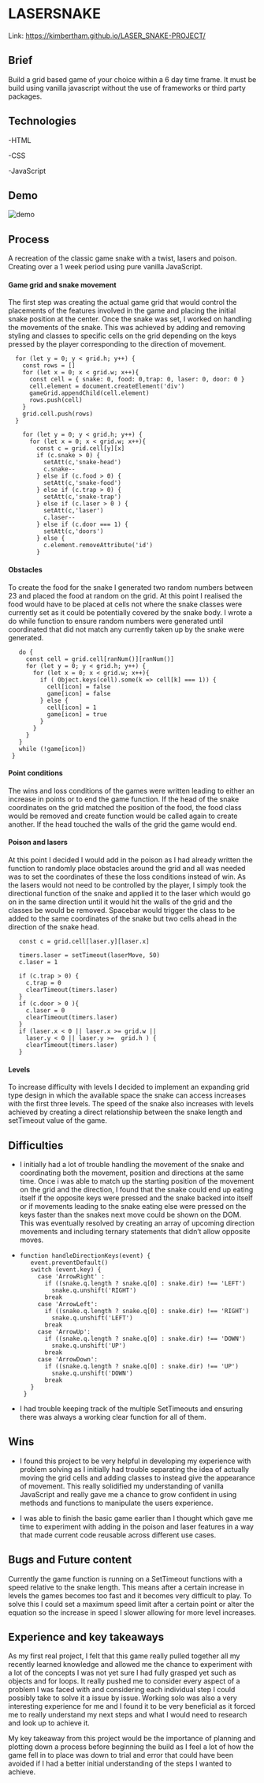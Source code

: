 

<h1> LASERSNAKE </h1>

Link: https://kimbertham.github.io/LASER_SNAKE-PROJECT/

<h2> Brief </h2> 
<p> Build a grid based game of your choice within a 6 day time frame. It must be build using vanilla javascript without the use of frameworks or third party packages. </p>

<h2> Technologies </h2>
<p>-HTML</p>
<p>-CSS</p>
<p>-JavaScript</p>

<h2> Demo </h2>
<img src='https://i.imgur.com/s40DynM.gif' alt='demo' />
 
<h2> Process </h2>
<p>A recreation of the classic game snake with a twist, lasers and poison. Creating over a 1 week period using pure vanilla JavaScript.

<h4> Game grid and snake movement</h4>
<p> The first step was creating the actual game grid that would control the placements of the features involved in the game and placing the initial snake position at the center. Once the snake was set, I worked on handling the movements of the snake. This was achieved by adding and removing styling and classes to specific cells on the grid depending on the keys pressed by the player corresponding to the direction of movement. </p>

``` 
  for (let y = 0; y < grid.h; y++) { 
    const rows = [] 
    for (let x = 0; x < grid.w; x++){
      const cell = { snake: 0, food: 0,trap: 0, laser: 0, door: 0 } 
      cell.element = document.createElement('div')
      gameGrid.appendChild(cell.element) 
      rows.push(cell)
    }
    grid.cell.push(rows) 
  } 
```
```
    for (let y = 0; y < grid.h; y++) { 
      for (let x = 0; x < grid.w; x++){
        const c = grid.cell[y][x]
        if (c.snake > 0) {
          setAtt(c,'snake-head')
          c.snake--
        } else if (c.food > 0) {
          setAtt(c,'snake-food')
        } else if (c.trap > 0) {
          setAtt(c,'snake-trap')
        } else if (c.laser > 0 ) {
          setAtt(c,'laser') 
          c.laser--
        } else if (c.door === 1) {
          setAtt(c,'doors') 
        } else {
          c.element.removeAttribute('id')
        } 
 ```

<h4>Obstacles</h4>
 <p> To create the food for the snake I generated two random numbers between 23 and placed the food at random on the grid. At this point I realised the food would have to be placed at cells not where the snake classes were currently set as it could be potentially covered by the snake body. I wrote a do while function to ensure random numbers were generated until coordinated that did not match any currently taken up by the snake were generated. <p>
 
 ```
    do { 
      const cell = grid.cell[ranNum()][ranNum()]
      for (let y = 0; y < grid.h; y++) { 
        for (let x = 0; x < grid.w; x++){
          if ( Object.keys(cell).some(k => cell[k] === 1)) {
            cell[icon] = false
            game[icon] = false
          } else {
            cell[icon] = 1
            game[icon] = true
          }
        }
      }
    }
    while (!game[icon])
  }
  ```
 
<h4>Point conditions</h4>
 <p> The wins and loss conditions of the games were written leading to either an increase in points or to end the game function. If the head of the snake coordinates on the grid matched the position of the food, the food class would be removed and create function would be called again to create another. If the head touched the walls of the grid the game would end. <p>
 
 <h4> Poison and lasers</h4>
 <p> At this point I decided I would add in the poison as I had already written the function to randomly place obstacles around the grid and all was needed was to set the coordinates of these the loss conditions instead of win. As the lasers would not need to be controlled by the player, I simply took the directional function of the snake and applied it to the laser which would go on in the same direction until it would hit the walls of the grid and the classes be would be removed. Spacebar would trigger the class to be added to the same coordinates of the snake but two cells ahead in the direction of the snake head. </p>
 
 ```
    const c = grid.cell[laser.y][laser.x]

    timers.laser = setTimeout(laserMove, 50)
    c.laser = 1

    if (c.trap > 0) {
      c.trap = 0
      clearTimeout(timers.laser)
    } 
    if (c.door > 0 ){
      c.laser = 0 
      clearTimeout(timers.laser)
    } 
    if (laser.x < 0 || laser.x >= grid.w ||
      laser.y < 0 || laser.y >=  grid.h ) {
      clearTimeout(timers.laser)
    }

 ```
 
<h4> Levels </h4>
<p> To increase difficulty with levels I decided to implement an expanding grid type design in which the available space the snake can access increases with the first three levels. The speed of the snake also increases with levels achieved by creating a direct relationship between the snake length and setTimeout value of the game.</p>


<h2> Difficulties </h2>
<ul>
<li> <p> I initially had a lot of trouble handling the movement of the snake and coordinating both the movement, position and directions at the same time. Once i was able to match up the starting position of the movement on the grid and the direction, I found that the snake could end up eating itself if the opposite keys were pressed and the snake backed into itself or if movements leading to the snake eating else were pressed on the keys faster than the snakes next move could be shown on the DOM. This was eventually resolved by creating an array of upcoming direction movements and including ternary statements that didn’t allow opposite moves. <p><li>
 
 ``` 
 function handleDirectionKeys(event) {
    event.preventDefault()
    switch (event.key) {
      case 'ArrowRight' :
        if ((snake.q.length ? snake.q[0] : snake.dir) !== 'LEFT') 
          snake.q.unshift('RIGHT')
        break
      case 'ArrowLeft': 
        if ((snake.q.length ? snake.q[0] : snake.dir) !== 'RIGHT') 
          snake.q.unshift('LEFT')
        break
      case 'ArrowUp': 
        if ((snake.q.length ? snake.q[0] : snake.dir) !== 'DOWN') 
          snake.q.unshift('UP')
        break
      case 'ArrowDown':
        if ((snake.q.length ? snake.q[0] : snake.dir) !== 'UP') 
          snake.q.unshift('DOWN')
        break
    }
  }
 ```
<li><p>I had trouble keeping track of the multiple SetTimeouts and ensuring there was always a working clear function for all of them. </p></li>
 </ul>

<h2> Wins </h2>
<ul>
 <li><p> I found this project to be very helpful in developing my experience with problem solving as I initially had trouble separating the idea of actually moving the grid cells and adding classes to instead give the appearance of movement. This really solidified my understanding of vanilla JavaScript and really gave me a chance to grow confident in using methods and functions to manipulate the users experience. </p></li>
<li><p> I was able to finish the basic game earlier than I thought which gave me time to experiment with adding in the poison and laser features in a way that made current code reusable across different use cases.</li></p>
 </ul>
 
 <h2> Bugs and Future content </h2>
 <p> Currently the game function is running on a SetTimeout functions with a speed relative to the snake length. This means after a certain increase in levels the games becomes too fast and it becomes very difficult to play. To solve this I could set a maximum speed limit after a certain point or alter the equation so the increase in speed I slower allowing for more level increases.

<h2> Experience and key takeaways </h2>
<p> As my first real project, I felt that this game really pulled together all my recently learned knowledge and allowed me the chance to experiment with a lot of the concepts I was not yet sure I had fully grasped yet such as objects and for loops. It really pushed me to consider every aspect of a problem I was faced with and considering each individual step I could possibly take to solve it a issue by issue.  Working solo was also a very interesting experience for me and I found it to be very beneficial as it forced me to really understand my next steps and what I would need to research and look up to achieve it. 
 <p> My key takeaway from this project would be the importance of planning and plotting down a process before beginning the build as I feel a lot of how the game fell in to place was down to trial and error that could have been avoided if I had a better initial understanding of the steps I wanted to achieve. </p>


